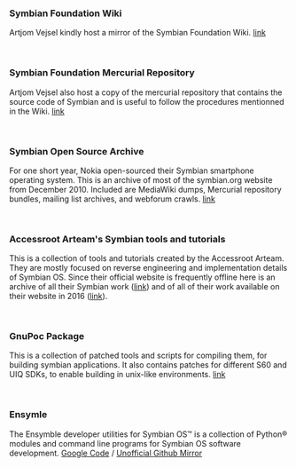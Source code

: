 ### Symbian Foundation Wiki

Artjom Vejsel kindly host a mirror of the Symbian Foundation Wiki. [link](https://akawolf.org/wiki/)

<br>

### Symbian Foundation Mercurial Repository

Artjom Vejsel also host a copy of the mercurial repository that contains the source code of Symbian and is useful to follow the procedures mentionned in the Wiki. [link](https://akawolf.org/oss/)

<br>

### Symbian Open Source Archive

For one short year, Nokia open-sourced their Symbian smartphone operating system. This is an archive of most of the symbian.org website from December 2010. Included are MediaWiki dumps, Mercurial repository bundles, mailing list archives, and webforum crawls. [link](https://archive.org/details/SymbianOpenSource)

<br>

### Accessroot Arteam's Symbian tools and tutorials

This is a collection of tools and tutorials created by the Accessroot Arteam. They are mostly focused on reverse engineering and implementation details of Symbian OS. Since their official website is frequently offline here is an archive of all their Symbian work ([link](https://mega.nz/#!j8gQVABI!MOWKcTM61x87IIau0QdFYLeVVjpamCuiyFafR3OFSmI)) and of all of their work available on their website in 2016 ([link](https://mega.nz/#!v9ZAGLAQ!TTquoYgJCkWTDmOdxv0AU18x8sOpAKYMJ43-jNG0jbE)).

<br>

### GnuPoc Package

This is a collection of patched tools and scripts for compiling them, for building symbian applications. It also contains patches for different S60 and UIQ SDKs, to enable building in unix-like environments. [link](http://www.martin.st/symbian/)

<br>

### Ensymle

The Ensymble developer utilities for Symbian OS™ is a collection of Python® modules and command line programs for Symbian OS software development. [Google Code](https://code.google.com/archive/p/ensymble/) / [Unofficial Github Mirror](https://github.com/essaic/ensymble/)